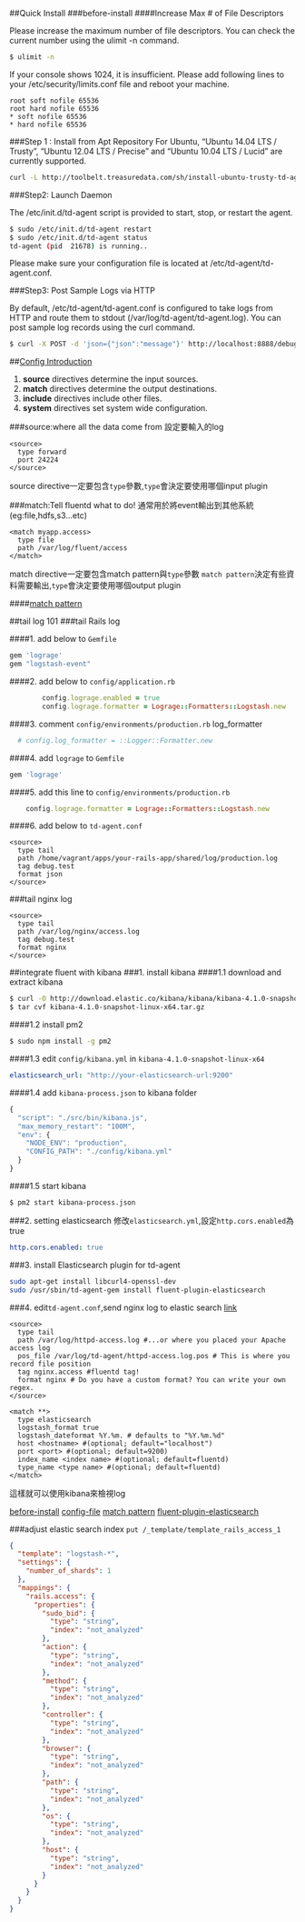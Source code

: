 ##Quick Install
###before-install
####Increase Max # of File Descriptors

Please increase the maximum number of file descriptors. You can check the current number using the ulimit -n command.

```sh
$ ulimit -n
```

If your console shows 1024, it is insufficient. Please add following lines to your /etc/security/limits.conf file and reboot your machine.

```
root soft nofile 65536
root hard nofile 65536
* soft nofile 65536
* hard nofile 65536
```


###Step 1 : Install from Apt Repository
For Ubuntu, “Ubuntu 14.04 LTS / Trusty”, “Ubuntu 12.04 LTS / Precise” and “Ubuntu 10.04 LTS / Lucid” are currently supported.

```sh
curl -L http://toolbelt.treasuredata.com/sh/install-ubuntu-trusty-td-agent2.sh | sh
```

###Step2: Launch Daemon

The /etc/init.d/td-agent script is provided to start, stop, or restart the agent.
```sh
$ sudo /etc/init.d/td-agent restart
$ sudo /etc/init.d/td-agent status
td-agent (pid  21678) is running..
```

Please make sure your configuration file is located at /etc/td-agent/td-agent.conf.

###Step3: Post Sample Logs via HTTP

By default, /etc/td-agent/td-agent.conf is configured to take logs from HTTP and route them to stdout (/var/log/td-agent/td-agent.log). You can post sample log records using the curl command.

```sh
$ curl -X POST -d 'json={"json":"message"}' http://localhost:8888/debug.test
```

##[Config Introduction](http://docs.fluentd.org/articles/config-file)
1. **source** directives determine the input sources.
2. **match** directives determine the output destinations.
3. **include** directives include other files.
4. **system** directives set system wide configuration.


###source:where all the data come from
設定要輸入的log
```
<source>
  type forward
  port 24224
</source>
```
source directive一定要包含`type`參數,`type`會決定要使用哪個input plugin

###match:Tell fluentd what to do!
通常用於將event輸出到其他系統(eg:file,hdfs,s3...etc)
```
<match myapp.access>
  type file
  path /var/log/fluent/access
</match>
```
match directive一定要包含match pattern與`type`參數
`match pattern`決定有些資料需要輸出,`type`會決定要使用哪個output plugin

####[match pattern](http://docs.fluentd.org/articles/config-file#match-pattern-how-you-control-the-event-flow-inside-fluentd)

##tail log 101
###tail Rails log

####1. add below to `Gemfile`
```rb
gem 'lograge'
gem "logstash-event"
```

####2. add below to `config/application.rb`
```rb
        config.lograge.enabled = true
        config.lograge.formatter = Lograge::Formatters::Logstash.new
```


####3. comment `config/environments/production.rb` log_formatter

```rb
  # config.log_formatter = ::Logger::Formatter.new 
```

####4. add `lograge` to `Gemfile`
```rb
gem 'lograge'
``` 

####5. add this line to `config/environments/production.rb`
```rb
    config.lograge.formatter = Lograge::Formatters::Logstash.new
```

####6. add below to `td-agent.conf`
```
<source>
  type tail
  path /home/vagrant/apps/your-rails-app/shared/log/production.log
  tag debug.test
  format json
</source>
```


###tail nginx log
```
<source>
  type tail
  path /var/log/nginx/access.log
  tag debug.test
  format nginx
</source>
```

##integrate fluent with kibana
###1. install kibana
####1.1 download and extract kibana 

```sh
$ curl -O http://download.elastic.co/kibana/kibana/kibana-4.1.0-snapshot-linux-x64.tar.gz
$ tar cvf kibana-4.1.0-snapshot-linux-x64.tar.gz
```

####1.2 install pm2

```sh
$ sudo npm install -g pm2
```

####1.3 edit `config/kibana.yml` in `kibana-4.1.0-snapshot-linux-x64`

```yml
elasticsearch_url: "http://your-elasticsearch-url:9200"
```

####1.4 add `kibana-process.json` to kibana folder

```js
{
  "script": "./src/bin/kibana.js",
  "max_memory_restart": "100M",
  "env": {
    "NODE_ENV": "production",
    "CONFIG_PATH": "./config/kibana.yml"
  }
}
```

####1.5 start kibana

```
$ pm2 start kibana-process.json
```


###2. setting elasticsearch
修改`elasticsearch.yml`,設定`http.cors.enabled`為true
```yml
http.cors.enabled: true
```

###3. install  Elasticsearch plugin for td-agent

```sh
sudo apt-get install libcurl4-openssl-dev
sudo /usr/sbin/td-agent-gem install fluent-plugin-elasticsearch
```

###4. edit`td-agent.conf`,send nginx log to elastic search
[link](http://docs.fluentd.org/recipe/nginx/elasticsearch)
```
<source>
  type tail
  path /var/log/httpd-access.log #...or where you placed your Apache access log
  pos_file /var/log/td-agent/httpd-access.log.pos # This is where you record file position
  tag nginx.access #fluentd tag!
  format nginx # Do you have a custom format? You can write your own regex.
</source>

<match **>
  type elasticsearch
  logstash_format true
  logstash_dateformat %Y.%m. # defaults to "%Y.%m.%d"
  host <hostname> #(optional; default="localhost")
  port <port> #(optional; default=9200)
  index_name <index name> #(optional; default=fluentd)
  type_name <type name> #(optional; default=fluentd)
</match>
```

這樣就可以使用kibana來檢視log

[before-install](http://docs.fluentd.org/articles/before-install)
[config-file](http://docs.fluentd.org/articles/config-file)
[match pattern](http://docs.fluentd.org/articles/config-file#match-pattern-how-you-control-the-event-flow-inside-fluentd)
[fluent-plugin-elasticsearch](https://github.com/uken/fluent-plugin-elasticsearch)

###adjust elastic search index
`put /_template/template_rails_access_1`

```json
{
  "template": "logstash-*",
  "settings": {
    "number_of_shards": 1
  },
  "mappings": {
    "rails.access": {
      "properties": {
        "sudo_bid": {
          "type": "string",
          "index": "not_analyzed"
        },
        "action": {
          "type": "string",
          "index": "not_analyzed"
        },
        "method": {
          "type": "string",
          "index": "not_analyzed"
        },
        "controller": {
          "type": "string",
          "index": "not_analyzed"
        },
        "browser": {
          "type": "string",
          "index": "not_analyzed"
        },
        "path": {
          "type": "string",
          "index": "not_analyzed"
        },
        "os": {
          "type": "string",
          "index": "not_analyzed"
        },
        "host": {
          "type": "string",
          "index": "not_analyzed"
        }
      }
    }
  }
}
```